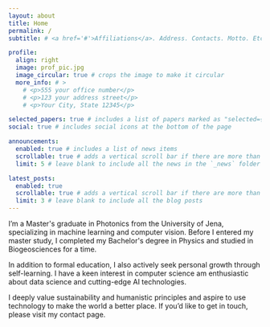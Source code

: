 ```yaml
---
layout: about
title: Home
permalink: /
subtitle: # <a href='#'>Affiliations</a>. Address. Contacts. Motto. Etc.

profile:
  align: right
  image: prof_pic.jpg
  image_circular: true # crops the image to make it circular
  more_info: # >
    # <p>555 your office number</p>
    # <p>123 your address street</p>
    # <p>Your City, State 12345</p>

selected_papers: true # includes a list of papers marked as "selected={true}"
social: true # includes social icons at the bottom of the page

announcements:
  enabled: true # includes a list of news items
  scrollable: true # adds a vertical scroll bar if there are more than 3 news items
  limit: 5 # leave blank to include all the news in the `_news` folder

latest_posts:
  enabled: true
  scrollable: true # adds a vertical scroll bar if there are more than 3 new posts items
  limit: 3 # leave blank to include all the blog posts
---
```

I’m a Master's graduate in Photonics from the University of Jena, specializing in machine learning and computer vision. Before I entered my master study, I completed my Bachelor's degree in Physics and studied in Biogeosciences for a time. 

In addition to formal education, I also actively seek personal growth through self-learning. I have a keen interest in computer science am enthusiastic about data science and cutting-edge AI technologies. 

I deeply value sustainability and humanistic principles and aspire to use technology to make the world a better place. If you’d like to get in touch, please visit my contact page.
